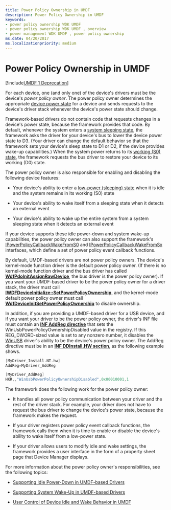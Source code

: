 ```yaml
---
title: Power Policy Ownership in UMDF
description: Power Policy Ownership in UMDF
keywords:
- power policy ownership WDK UMDF
- power policy ownership WDK UMDF , overview
- power management WDK UMDF , power policy ownership
ms.date: 04/20/2017
ms.localizationpriority: medium
---
```


# Power Policy Ownership in UMDF


[!include[UMDF 1 Deprecation](../includes/umdf-1-deprecation.md)]

For each device, one (and only one) of the device's drivers must be the device's *power policy owner*. The power policy owner determines the appropriate [device power state](../kernel/device-power-states.md) for a device and sends requests to the device's driver stack whenever the device's power state should change.

Framework-based drivers do not contain code that requests changes in a device's power state, because the framework provides that code. By default, whenever the system enters a [system sleeping state](../kernel/system-sleeping-states.md), the framework asks the driver for your device's bus to lower the device power state to D3. (Your driver can change the default behavior so that the framework sets your device's sleep state to D1 or D2, if the device provides wake-up capabilities.) When the system power returns to its [working (S0) state](../kernel/system-working-state-s0.md), the framework requests the bus driver to restore your device to its working (D0) state.

The power policy owner is also responsible for enabling and disabling the following device features:

-   Your device's ability to enter a [low-power (sleeping) state](../kernel/device-sleeping-states.md) when it is idle and the system remains in its working (S0) state

-   Your device's ability to wake itself from a sleeping state when it detects an external event

-   Your device's ability to wake up the entire system from a system sleeping state when it detects an external event

If your device supports these idle power-down and system wake-up capabilities, the power policy owner can also support the framework's [IPowerPolicyCallbackWakeFromS0](/windows-hardware/drivers/ddi/wudfddi/nn-wudfddi-ipowerpolicycallbackwakefroms0) and [IPowerPolicyCallbackWakeFromSx](/windows-hardware/drivers/ddi/wudfddi/nn-wudfddi-ipowerpolicycallbackwakefromsx) interfaces, which define a set of power policy event callback functions.

By default, UMDF-based drivers are not power policy owners. The device's kernel-mode function driver is the default power policy owner. (If there is no kernel-mode function driver and the bus driver has called [**WdfPdoInitAssignRawDevice**](/windows-hardware/drivers/ddi/wdfpdo/nf-wdfpdo-wdfpdoinitassignrawdevice), the bus driver is the power policy owner). If you want your UMDF-based driver to be the power policy owner for a driver stack, the driver must call [**IWDFDeviceInitialize::SetPowerPolicyOwnership**](/windows-hardware/drivers/ddi/wudfddi/nf-wudfddi-iwdfdeviceinitialize-setpowerpolicyownership), and the kernel-mode default power policy owner must call [**WdfDeviceInitSetPowerPolicyOwnership**](/windows-hardware/drivers/ddi/wdfdevice/nf-wdfdevice-wdfdeviceinitsetpowerpolicyownership) to disable ownership.

In addition, if you are providing a UMDF-based driver for a USB device, and if you want your driver to be the power policy owner, the driver's INF file must contain an [**INF AddReg directive**](../install/inf-addreg-directive.md) that sets the WinUsbPowerPolicyOwnershipDisabled value in the registry. If this REG\_DWORD-sized value is set to any nonzero number, it disables the [WinUSB](/windows-hardware/drivers/ddi/index) driver's ability to be the device's power policy owner. The AddReg directive must be in an [**INF DDInstall.HW section**](../install/inf-ddinstall-hw-section.md), as the following example shows.

```cpp
[MyDriver_Install.NT.hw]
AddReg=MyDriver_AddReg

[MyDriver_AddReg]
HKR,,"WinUsbPowerPolicyOwnershipDisabled",0x00010001,1
```

The framework does the following work for the power policy owner:

-   It handles all power policy communication between your driver and the rest of the driver stack. For example, your driver does not have to request the bus driver to change the device's power state, because the framework makes the request.

-   If your driver registers power policy event callback functions, the framework calls them when it is time to enable or disable the device's ability to wake itself from a low-power state.

-   If your driver allows users to modify idle and wake settings, the framework provides a user interface in the form of a property sheet page that Device Manager displays.

For more information about the power policy owner's responsibilities, see the following topics:

-   [Supporting Idle Power-Down in UMDF-based Drivers](supporting-idle-power-down-in-umdf-drivers.md)

-   [Supporting System Wake-Up in UMDF-based Drivers](supporting-system-wake-up-in-umdf-drivers.md)

-   [User Control of Device Idle and Wake Behavior in UMDF](user-control-of-device-idle-and-wake-behavior-in-umdf.md)

 

